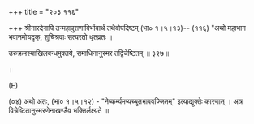 +++
title = "२०३ ११६"

+++
श्रीनारदेनापि तन्महापुराणाविर्भावार्थं तथैवोपदिष्टम् (भा० १।५।१३)-- (११६) "अथो महाभाग भवानमोघदृक्, शुचिश्रवाः सत्यरतो धृतव्रतः । 

उरुक्रमस्याखिलबन्धमुक्तये, समाधिनानुस्मर तद्विचेष्टितम् ॥ ३२७॥ 

। 

(E) 

(०४) अथो अतः, (भा० १।५।१२) - "नेष्कर्म्यमप्यच्युतभाववज्जितम्" इत्याद्युक्तेः कारणात् । अत्र विचेष्टितानुस्मरणेनाखण्डैव भक्तिर्लक्ष्यते ॥ 

